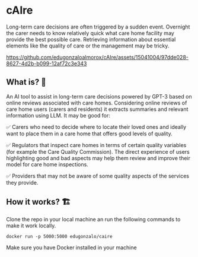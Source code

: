 # cAIre


Long-term care decisions are often triggered by a sudden event. Overnight the carer needs to know relatively quick what care home facility may provide the best possible care. Retrieving information about essential elements like the quality of care or the management may be tricky.


https://github.com/edugonzaloalmorox/cAIre/assets/15041004/97dde028-8627-4d2b-b099-12af72c3e343


## What is? 🙊

An AI tool to assist in long-term care decisions powered by GPT-3 based on online reviews associated with care homes. Considering online reviews of care home users (carers and residents) it extracts summaries and relevant information using LLM. It may be good for:

✅ Carers who need to decide where to locate their loved ones and ideally want to place them in a care home that offers good levels of quality.

✅ Regulators that inspect care homes in terms of certain quality variables (for example the Care Quality Commission). The direct experience of users highlighting good and bad aspects may help them review and improve their model for care home inspections.

✅ Providers that may not be aware of some quality aspects of the services they provide.

## How it works? 🏗️

Clone the repo in your local machine an run the following commands to make it work locally.

`docker run -p 5000:5000 edugonzalo/caire`

Make sure you have Docker installed in your machine
